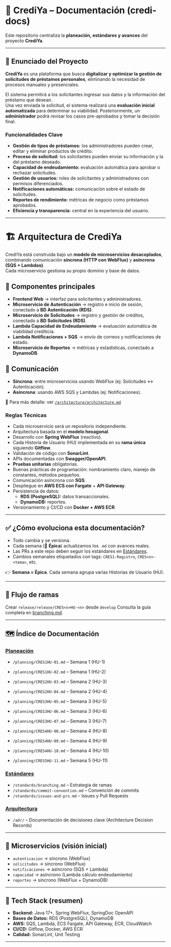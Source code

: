 # 📘 CrediYa – Documentación (credi-docs)

Este repositorio centraliza la **planeación, estándares y avances** del proyecto **CrediYa**.

---

## 🏦 Enunciado del Proyecto

**CrediYa** es una plataforma que busca **digitalizar y optimizar la gestión de solicitudes de préstamos personales**, eliminando la necesidad de procesos manuales y presenciales.

El sistema permitirá a los solicitantes ingresar sus datos y la información del préstamo que desean.  
Una vez enviada la solicitud, el sistema realizará una **evaluación inicial automatizada** para determinar su viabilidad. Posteriormente, un **administrador** podrá revisar los casos pre-aprobados y tomar la decisión final.

### Funcionalidades Clave
- **Gestión de tipos de préstamos:** los administradores pueden crear, editar y eliminar productos de crédito.
- **Proceso de solicitud:** los solicitantes pueden enviar su información y la del préstamo deseado.
- **Capacidad de endeudamiento:** evaluación automática para aprobar o rechazar solicitudes.
- **Gestión de usuarios:** roles de solicitantes y administradores con permisos diferenciados.
- **Notificaciones automáticas:** comunicación sobre el estado de solicitudes.
- **Reportes de rendimiento:** métricas de negocio como préstamos aprobados.
- **Eficiencia y transparencia:** central en la experiencia del usuario.

---
# 🏗️ Arquitectura de CrediYa

CrediYa está construida bajo un **modelo de microservicios desacoplados**, combinando comunicación **síncrona (HTTP con WebFlux)** y **asíncrona (SQS + Lambdas)**.  
Cada microservicio gestiona su propio dominio y base de datos.

## 🔹 Componentes principales
- **Frontend Web** → interfaz para solicitantes y administradores.  
- **Microservicio de Autenticación** → registro e inicio de sesión, conectado a **BD Autenticación (RDS)**.  
- **Microservicio de Solicitudes** → registro y gestión de créditos, conectado a **BD Solicitudes (RDS)**.  
- **Lambda Capacidad de Endeudamiento** → evaluación automática de viabilidad crediticia.  
- **Lambda Notificaciones + SQS** → envío de correos y notificaciones de estado.  
- **Microservicio de Reportes** → métricas y estadísticas, conectado a **DynamoDB**.  

## 🔹 Comunicación
- **Síncrona**: entre microservicios usando WebFlux (ej: Solicitudes ↔ Autenticación).  
- **Asíncrona**: usando AWS SQS y Lambdas (ej: Notificaciones).  

📌 Para más detalle: ver [`/architecture/architecture.md`](./architecture/architecture.md)

### Reglas Técnicas
- Cada microservicio será un repositorio independiente.
- Arquitectura basada en el **modelo hexagonal**.
- Desarrollo con **Spring WebFlux** (reactivo).
- Cada Historia de Usuario (HU) implementada en su **rama única** siguiendo **Gitflow**.
- Validación de código con **SonarLint**.
- APIs documentadas con **Swagger/OpenAPI**.
- **Pruebas unitarias** obligatorias.
- Buenas prácticas de programación: nombramiento claro, manejo de constantes, métodos pequeños.
- Comunicación asíncrona con **SQS**.
- Despliegue en **AWS ECS con Fargate** + **API Gateway**.
- Persistencia de datos:
  - **RDS (PostgreSQL):** datos transaccionales.
  - **DynamoDB:** reportes.
- Versionamiento y CI/CD con **Docker + AWS ECR**.

---

## ✅ ¿Cómo evoluciona esta documentación?

- Todo cambia y se versiona.  
- Cada semana (📌 **Épica**) actualizamos los `.md` con avances reales.  
- Las PRs a este repo deben seguir los estándares en [Estándares](./standards).  
- Cambios semanales etiquetados con tags: `CRES1-Registro`, `CRES<n>-<tema>`, etc.  

👉 **Semana = Épica**. Cada semana agrupa varias Historias de Usuario (HU).

---

## 🔀 Flujo de ramas

Crear `release/release/CRES<n>HU-<n>` desde `develop`
Consulta la guía completa en [branching.md](./standards/branching.md).

---

## 🗺️ Índice de Documentación

### [Planeación](./planning)
- `/planning/CRES1HU-01.md` – Semana 1 (HU-1)
- `/planning/CRES1HU-02.md` – Semana 1 (HU-2)

- `/planning/CRES2HU-03.md` – Semana 2 (HU-3)
- `/planning/CRES2HU-04.md` – Semana 2 (HU-4)

- `/planning/CRES3HU-05.md` – Semana 3 (HU-5)
- `/planning/CRES3HU-06.md` – Semana 3 (HU-6)
- `/planning/CRES3HU-07.md` – Semana 3 (HU-7)

- `/planning/CRES4HU-08.md` – Semana 4 (HU-8)
- `/planning/CRES4HU-09.md` – Semana 4 (HU-9)
- `/planning/CRES4HU-10.md` – Semana 4 (HU-10)

- `/planning/CRES5HU-11.md` – Semana 5 (HU-11)

### [Estándares](./standards)
- `/standards/branching.md` – Estrategia de ramas
- `/standards/commit-convention.md` – Convención de commits
- `/standards/issues-and-prs.md` – Issues y Pull Requests

### [Arquitectura](./adr)
- `/adr/` – Documentación de decisiones clave (Architecture Decision Records)

---

## 🧩 Microservicios (visión inicial)

- `autenticacion` → síncrono (WebFlux)
- `solicitudes` → síncrono (WebFlux)
- `notificaciones` → asíncrono (SQS + Lambda)
- `capacidad` → asíncrono (Lambda cálculo endeudamiento)
- `reportes` → síncrono (WebFlux + DynamoDB)

---

## 🧱 Tech Stack (resumen)

- **Backend:** Java 17+, Spring WebFlux, SpringDoc OpenAPI  
- **Bases de Datos:** RDS (PostgreSQL), DynamoDB  
- **AWS:** SQS, Lambda, ECS Fargate, API Gateway, ECR, CloudWatch  
- **CI/CD:** Gitflow, Docker, AWS ECR  
- **Calidad:** SonarLint, Unit Testing  

---